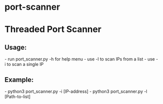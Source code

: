 # port-scanner

<h1> Threaded Port Scanner </h1>

<h2> Usage: </h2>
 - run port_scanner.py -h for help menu
 - use -l to scan IPs from a list
 - use -i to scan a single IP


<h2> Example: </h2>
 - python3 port_scanner.py -i [IP-address]
 - python3 port_scanner.py -l [Path-to-list]
